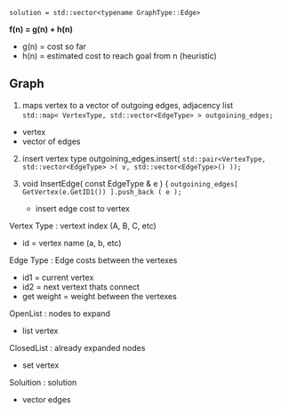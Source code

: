 
`solution = std::vector<typename GraphType::Edge>`

**f(n) = g(n) + h(n)**
 - g(n) = cost so far 
 - h(n) = estimated cost to reach goal from n (heuristic)
 

## Graph

1. maps vertex to a vector of outgoing edges, adjacency list\
 `std::map< VertexType, std::vector<EdgeType> > outgoining_edges;`
 - vertex
 - vector of edges

2. insert vertex type outgoining_edges.insert( 
`std::pair<VertexType, std::vector<EdgeType> >( v, std::vector<EdgeType>() ));`

3. void InsertEdge( const EdgeType & e ) {
    `outgoining_edges[ GetVertex(e.GetID1()) ].push_back ( e );`

    - insert edge cost to vertex

Vertex Type
: vertext index (A, B, C, etc)
 - id = vertex name (a, b, etc)

Edge Type
: Edge costs between the vertexes
 - id1 = current vertex
 - id2 = next vertext thats connect
 - get weight = weight between the vertexes

OpenList
: nodes to expand
 - list vertex

ClosedList
: already expanded nodes
 - set vertex

Soluition
: solution
 - vector edges


